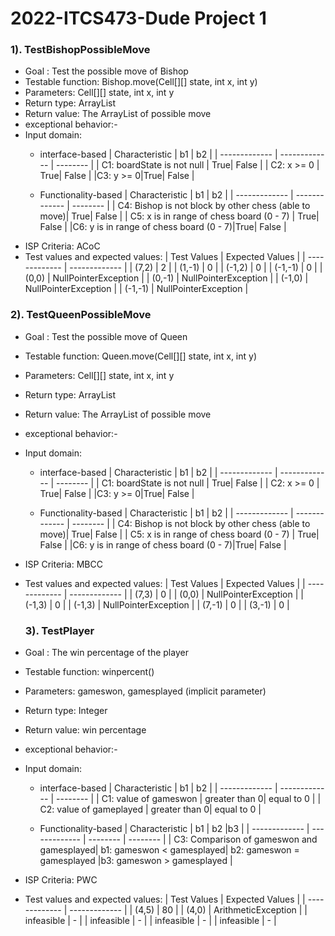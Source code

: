 # 2022-ITCS473-Dude Project 1
### 1). TestBishopPossibleMove
*  Goal : Test the possible move of Bishop
* Testable function: Bishop.move(Cell[][] state, int x, int y)
* Parameters: Cell[][] state, int x, int y
* Return type: ArrayList<Cell>
* Return value: The ArrayList of possible move
* exceptional behavior:- 
* Input domain:
  * interface-based
    | Characteristic     | b1     | b2     |
    | ------------- | ------------- | -------- |
    | C1: boardState is not null | True| False |
    | C2: x >= 0         | True| False |
    |C3: y >= 0|True| False |
  
  * Functionality-based
    | Characteristic     | b1     | b2     |
    | ------------- | ------------- | -------- |
    | C4: Bishop is not block by other chess (able to move)| True| False |
    | C5: x is in range of chess board (0 - 7) | True| False |
    |C6: y is in range of chess board (0 - 7)|True| False |
* ISP Criteria: ACoC
* Test values and expected values:
   | Test Values   | Expected Values   | 
   | ------------- | -------------     | 
   |  (7,2)        |        2          |
   |  (1,-1)       |        0           |
   |  (-1,2)         |        0            |
   |  (-1,-1)         |       0             |
   |  (0,0)         |    NullPointerException               |
   |  (0,-1)         |   NullPointerException                 |
   |  (-1,0)         |         NullPointerException          |
   |  (-1,-1)         |     NullPointerException              |
 
 ### 2). TestQueenPossibleMove
*  Goal : Test the possible move of Queen
* Testable function: Queen.move(Cell[][] state, int x, int y)
* Parameters: Cell[][] state, int x, int y
* Return type: ArrayList<Cell>
* Return value: The ArrayList of possible move
* exceptional behavior:- 
* Input domain:
  * interface-based
    | Characteristic     | b1     | b2     |
    | ------------- | ------------- | -------- |
    | C1: boardState is not null | True| False |
    | C2: x >= 0         | True| False |
    |C3: y >= 0|True| False |
  
  * Functionality-based
    | Characteristic     | b1     | b2     |
    | ------------- | ------------- | -------- |
    | C4: Bishop is not block by other chess (able to move)| True| False |
    | C5: x is in range of chess board (0 - 7) | True| False |
    |C6: y is in range of chess board (0 - 7)|True| False |
* ISP Criteria: MBCC
* Test values and expected values:
   | Test Values   | Expected Values   | 
   | ------------- | -------------     | 
   |  (7,3)        |        0          |
   |  (0,0)       |        NullPointerException             |
   |  (-1,3)         |        0            |
   |  (-1,3)         |       NullPointerException             |
   |  (7,-1)         |    0              |
   |  (3,-1)         |   0                 |
 
  ### 3). TestPlayer
*  Goal : The win percentage of the player
* Testable function: winpercent()
* Parameters: gameswon, gamesplayed (implicit parameter)
* Return type:  Integer
* Return value: win percentage
* exceptional behavior:- 
* Input domain:
  * interface-based
    | Characteristic     | b1     | b2     |
    | ------------- | ------------- | -------- |
    | C1: value of gameswon | greater than 0| equal to 0 |
    | C2: value of gameplayed      | greater than 0| equal to 0 |
   
  * Functionality-based
    | Characteristic     | b1     | b2     |b3     |
    | ------------- | ------------- | -------- | -------- |
    | C3: Comparison of gameswon and gamesplayed| b1: gameswon < gamesplayed| b2: gameswon = gamesplayed |b3: gameswon > gamesplayed |
   
* ISP Criteria: PWC
* Test values and expected values:
   | Test Values   | Expected Values   | 
   | ------------- | -------------     | 
   |  (4,5)        |        80          |
   |  (4,0)       |     ArithmeticException         |
   |     infeasible       |       -          |
   |     infeasible       |      -            |
   |    infeasible     |       -    |
   |     infeasible      |      -         |
 
 
  
